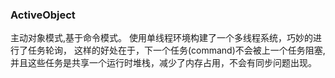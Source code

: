 ### ActiveObject
主动对象模式,基于命令模式。
使用单线程环境构建了一个多线程系统，巧妙的进行了任务轮询，
这样的好处在于，下一个任务(command)不会被上一个任务阻塞,
并且这些任务是共享一个运行时堆栈，减少了内存占用，不会有同步问题出现。
